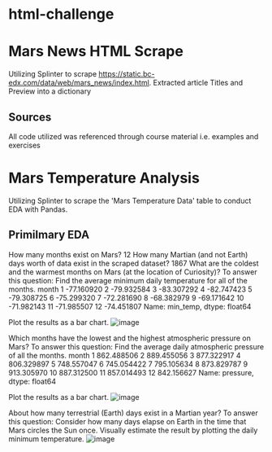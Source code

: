 # html-challenge

# Mars News HTML Scrape
Utilizing Splinter to scrape https://static.bc-edx.com/data/web/mars_news/index.html. Extracted article Titles and Preview into a dictionary

## Sources
All code utilized was referenced through course material i.e. examples and exercises

# Mars Temperature Analysis
Utilizing Splinter to scrape the 'Mars Temperature Data' table to conduct EDA with Pandas. 

## Primilmary EDA
How many months exist on Mars?
12 
How many Martian (and not Earth) days worth of data exist in the scraped dataset?
1867
What are the coldest and the warmest months on Mars (at the location of Curiosity)? To answer this question:
Find the average minimum daily temperature for all of the months.
month
1    -77.160920
2    -79.932584
3    -83.307292
4    -82.747423
5    -79.308725
6    -75.299320
7    -72.281690
8    -68.382979
9    -69.171642
10   -71.982143
11   -71.985507
12   -74.451807
Name: min_temp, dtype: float64

Plot the results as a bar chart.
![image](https://github.com/AAlbers341/html-challenge/assets/149892097/0c98328f-b89a-407d-8a25-8360c3809b31)


Which months have the lowest and the highest atmospheric pressure on Mars? To answer this question:
Find the average daily atmospheric pressure of all the months.
month
1     862.488506
2     889.455056
3     877.322917
4     806.329897
5     748.557047
6     745.054422
7     795.105634
8     873.829787
9     913.305970
10    887.312500
11    857.014493
12    842.156627
Name: pressure, dtype: float64

Plot the results as a bar chart.
![image](https://github.com/AAlbers341/html-challenge/assets/149892097/76f4b18c-8821-4e58-89ef-6d0b6bc97e9b)



About how many terrestrial (Earth) days exist in a Martian year? To answer this question:
Consider how many days elapse on Earth in the time that Mars circles the Sun once.
Visually estimate the result by plotting the daily minimum temperature.
![image](https://github.com/AAlbers341/html-challenge/assets/149892097/ebdc2e40-504f-4a1c-9bab-9b03d31c11c7)
